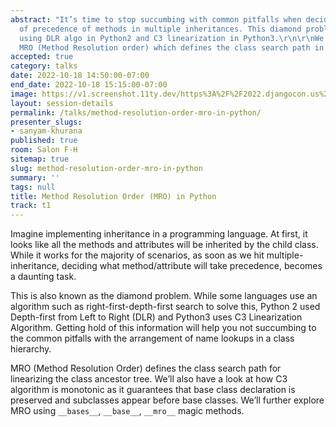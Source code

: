```yaml
---
abstract: "It’s time to stop succumbing with common pitfalls when deciding the order
  of precedence of methods in multiple inheritances. This diamond problem is solved
  using DLR algo in Python2 and C3 linearization in Python3.\r\n\r\nWe’ll learn about
  MRO (Method Resolution order) which defines the class search path in Python."
accepted: true
category: talks
date: 2022-10-18 14:50:00-07:00
end_date: 2022-10-18 15:15:00-07:00
image: https://v1.screenshot.11ty.dev/https%3A%2F%2F2022.djangocon.us%2Fpresenters%2Fsanyam-khurana/opengraph/
layout: session-details
permalink: /talks/method-resolution-order-mro-in-python/
presenter_slugs:
- sanyam-khurana
published: true
room: Salon F-H
sitemap: true
slug: method-resolution-order-mro-in-python
summary: ''
tags: null
title: Method Resolution Order (MRO) in Python
track: t1
---
```


Imagine implementing inheritance in a programming language. At first, it looks like all the methods and attributes will be inherited by the child class. While it works for the majority of scenarios, as soon as we hit multiple-inheritance, deciding what method/attribute will take precedence, becomes a  daunting task.

This is also known as the diamond problem. While some languages use an algorithm such as right-first-depth-first search to solve this, Python 2 used Depth-first from Left to Right (DLR) and Python3 uses C3 Linearization Algorithm. Getting hold of this information will help you not succumbing to the common pitfalls with the arrangement of name lookups in a class hierarchy.

MRO (Method Resolution Order) defines the class search path for linearizing the class ancestor tree. We’ll also have a look at how C3 algorithm is monotonic as it guarantees that base class declaration is preserved and subclasses appear before base classes. We’ll further explore MRO using `__bases__`, `__base__`, `__mro__` magic methods.
